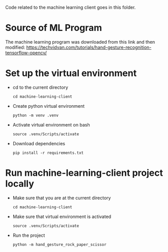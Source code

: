 Code related to the machine learning client goes in this folder.

# Source of ML Program

The machine learning program was downloaded from this link and then modified: https://techvidvan.com/tutorials/hand-gesture-recognition-tensorflow-opencv/

# Set up the virtual environment

* cd to the current directory
    ```
    cd machine-learning-client
    ```
* Create python virtual environment
    ```
    python -m venv .venv
    ```
* Activate virtual environment on bash
    ```
    source .venv/Scripts/activate
    ```
* Download dependencies
    ```
    pip install -r requirements.txt
    ```

# Run machine-learning-client project locally

* Make sure that you are at the current directory
    ```
    cd machine-learning-client
    ```
* Make sure that virtual environment is activated
    ```
    source .venv/Scripts/activate
    ```
* Run the project
    ```
    python -m hand_gesture_rock_paper_scissor
    ```
